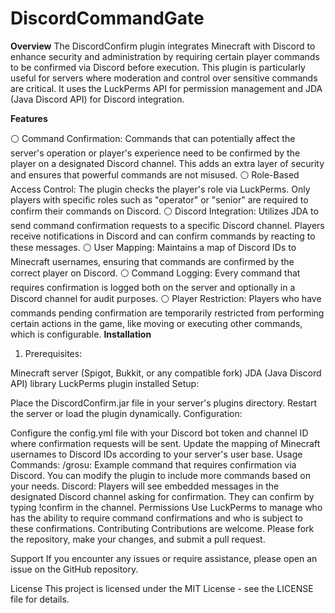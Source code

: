 # DiscordCommandGate

**Overview**
The DiscordConfirm plugin integrates Minecraft with Discord to enhance security and administration by requiring certain player commands to be confirmed via Discord before execution. This plugin is particularly useful for servers where moderation and control over sensitive commands are critical. It uses the LuckPerms API for permission management and JDA (Java Discord API) for Discord integration.

**Features**

⚪ Command Confirmation: Commands that can potentially affect the server's operation or player's experience need to be confirmed by the player on a designated Discord channel. This adds an extra layer of security and ensures that powerful commands are not misused.
⚪ Role-Based Access Control: The plugin checks the player's role via LuckPerms. Only players with specific roles such as "operator" or "senior" are required to confirm their commands on Discord.
⚪ Discord Integration: Utilizes JDA to send command confirmation requests to a specific Discord channel. Players receive notifications in Discord and can confirm commands by reacting to these messages.
⚪ User Mapping: Maintains a map of Discord IDs to Minecraft usernames, ensuring that commands are confirmed by the correct player on Discord.
⚪ Command Logging: Every command that requires confirmation is logged both on the server and optionally in a Discord channel for audit purposes.
⚪ Player Restriction: Players who have commands pending confirmation are temporarily restricted from performing certain actions in the game, like moving or executing other commands, which is configurable.
**Installation**
  1. Prerequisites:

Minecraft server (Spigot, Bukkit, or any compatible fork)
JDA (Java Discord API) library
LuckPerms plugin installed
Setup:

Place the DiscordConfirm.jar file in your server's plugins directory.
Restart the server or load the plugin dynamically.
Configuration:

Configure the config.yml file with your Discord bot token and channel ID where confirmation requests will be sent.
Update the mapping of Minecraft usernames to Discord IDs according to your server's user base.
Usage
Commands:
/grosu: Example command that requires confirmation via Discord. You can modify the plugin to include more commands based on your needs.
Discord:
Players will see embedded messages in the designated Discord channel asking for confirmation. They can confirm by typing !confirm in the channel.
Permissions
Use LuckPerms to manage who has the ability to require command confirmations and who is subject to these confirmations.
Contributing
Contributions are welcome. Please fork the repository, make your changes, and submit a pull request.

Support
If you encounter any issues or require assistance, please open an issue on the GitHub repository.

License
This project is licensed under the MIT License - see the LICENSE file for details.
